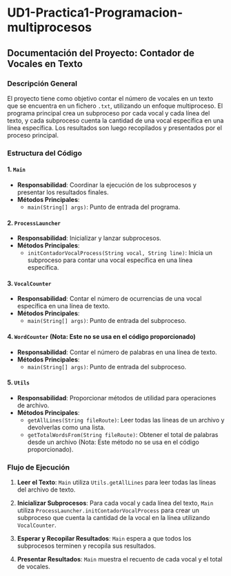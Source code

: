 # UD1-Practica1-Programacion-multiprocesos

## Documentación del Proyecto: Contador de Vocales en Texto

### Descripción General

El proyecto tiene como objetivo contar el número de vocales en un texto que se encuentra en un fichero `.txt`, utilizando un enfoque multiproceso. El programa principal crea un subproceso por cada vocal y cada línea del texto, y cada subproceso cuenta la cantidad de una vocal específica en una línea específica. Los resultados son luego recopilados y presentados por el proceso principal.

### Estructura del Código

#### 1. `Main`

- **Responsabilidad**: Coordinar la ejecución de los subprocesos y presentar los resultados finales.
- **Métodos Principales**:
    - `main(String[] args)`: Punto de entrada del programa.

#### 2. `ProcessLauncher`

- **Responsabilidad**: Inicializar y lanzar subprocesos.
- **Métodos Principales**:
    - `initContadorVocalProcess(String vocal, String line)`: Inicia un subproceso para contar una vocal específica en una línea específica.

#### 3. `VocalCounter`

- **Responsabilidad**: Contar el número de ocurrencias de una vocal específica en una línea de texto.
- **Métodos Principales**:
    - `main(String[] args)`: Punto de entrada del subproceso.

#### 4. `WordCounter` (Nota: Este no se usa en el código proporcionado)

- **Responsabilidad**: Contar el número de palabras en una línea de texto.
- **Métodos Principales**:
    - `main(String[] args)`: Punto de entrada del subproceso.

#### 5. `Utils`

- **Responsabilidad**: Proporcionar métodos de utilidad para operaciones de archivo.
- **Métodos Principales**:
    - `getAllLines(String fileRoute)`: Leer todas las líneas de un archivo y devolverlas como una lista.
    - `getTotalWordsFrom(String fileRoute)`: Obtener el total de palabras desde un archivo (Nota: Este método no se usa en el código proporcionado).

### Flujo de Ejecución

1. **Leer el Texto**: `Main` utiliza `Utils.getAllLines` para leer todas las líneas del archivo de texto.

2. **Inicializar Subprocesos**: Para cada vocal y cada línea del texto, `Main` utiliza `ProcessLauncher.initContadorVocalProcess` para crear un subproceso que cuenta la cantidad de la vocal en la línea utilizando `VocalCounter`.

3. **Esperar y Recopilar Resultados**: `Main` espera a que todos los subprocesos terminen y recopila sus resultados.

4. **Presentar Resultados**: `Main` muestra el recuento de cada vocal y el total de vocales.

